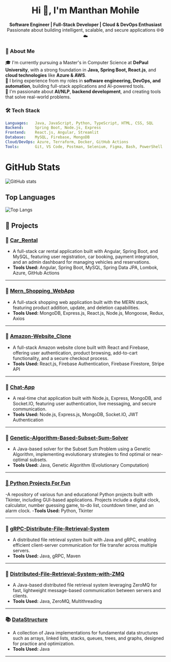 <h1 align="center">Hi 👋, I'm Manthan Mohile</h1>

<p align="center">
  <b>Software Engineer | Full-Stack Developer | Cloud & DevOps Enthusiast</b><br/>
  Passionate about building intelligent, scalable, and secure applications 🌐⚙️☁️
</p>

### 🧠 About Me

🎓 I'm currently pursuing a Master's in Computer Science at **DePaul University**, with a strong foundation in **Java, Spring Boot, React.js**, and **cloud technologies** like **Azure & AWS**.  
💼 I bring experience from my roles in **software engineering, DevOps, and automation**, building full-stack applications and AI-powered tools.  
🚀 I'm passionate about **AI/NLP**, **backend development**, and creating tools that solve real-world problems.



### 🛠️ Tech Stack

```yaml
Languages:   Java, JavaScript, Python, TypeScript, HTML, CSS, SQL
Backend:     Spring Boot, Node.js, Express
Frontend:    React.js, Angular, Streamlit
Database:    MySQL, Firebase, MongoDB
Cloud/DevOps: Azure, Terraform, Docker, GitHub Actions
Tools:       Git, VS Code, Postman, Selenium, Figma, Bash, PowerShell

```

# GitHub Stats

![GitHub stats](https://github-readme-stats.vercel.app/api?username=yourusername&show_icons=true&hide_title=true)

## Top Languages

![Top Langs](https://github-readme-stats.vercel.app/api/top-langs/?username=yourusername&layout=compact)


## 📂 Projects

### 🚗 [Car_Rental](https://github.com/Manthan2297/Car_Rental.git)
- A full-stack car rental application built with Angular, Spring Boot, and MySQL, featuring user registration, car booking, payment integration, and an admin dashboard for managing vehicles and reservations.
- **Tools Used:** Angular, Spring Boot, MySQL, Spring Data JPA, Lombok, Azure, GitHub Actions

---

### 🛒 [Mern_Shopping_WebApp](https://github.com/Manthan2297/MERN-Shopping-Store.git)
- A full-stack shopping web application built with the MERN stack, featuring product addition, update, and deletion capabilities.
- **Tools Used:** MongoDB, Express.js, React.js, Node.js, Mongoose, Redux, Axios

---

### 🛒 [Amazon-Website_Clone](https://github.com/Manthan2297/Amazon-Website_Clone.git)
- A full-stack Amazon website clone built with React and Firebase, offering user authentication, product browsing, add-to-cart functionality, and a secure checkout process.
- **Tools Used:** React.js, Firebase Authentication, Firebase Firestore, Stripe API

---

### 💬 [Chat-App](https://github.com/Manthan2297/Chat-App.git)
- A real-time chat application built with Node.js, Express, MongoDB, and Socket.IO, featuring user authentication, live messaging, and secure communication.
- **Tools Used:** Node.js, Express.js, MongoDB, Socket.IO, JWT Authentication

---

### 🧬 [Genetic-Algorithm-Based-Subset-Sum-Solver](https://github.com/Manthan2297/Genetic-Algorithm-Based-Subset-Sum-Solver.git)
- A Java-based solver for the Subset Sum Problem using a Genetic Algorithm, implementing evolutionary strategies to find optimal or near-optimal subsets.
- **Tools Used:** Java, Genetic Algorithm (Evolutionary Computation)

---
### [🐍 Python Projects For Fun](https://github.com/Manthan2297/Python-Projects.git)
-A repository of various fun and educational Python projects built with Tkinter, including GUI-based applications. Projects include a digital clock, calculator, number guessing game, to-do list, countdown timer, and an alarm clock.
-**Tools Used:** Python, Tkinter


---
### 📂 [gRPC-Distribute-File-Retrieval-System](https://github.com/Manthan2297/gRPC-Distribute-File-Retrieval-System.git)
- A distributed file retrieval system built with Java and gRPC, enabling efficient client-server communication for file transfer across multiple servers.
- **Tools Used:** Java, gRPC, Maven

---

### 📂 [Distributed-File-Retrieval-System-with-ZMQ](https://github.com/Manthan2297/Distributed-File-Retrieval-System-with-ZMQ.git)
- A Java-based distributed file retrieval system leveraging ZeroMQ for fast, lightweight message-based communication between servers and clients.
- **Tools Used:** Java, ZeroMQ, Multithreading

---

### 📚 [DataStructure](https://github.com/Manthan2297/DataStructure.git)
- A collection of Java implementations for fundamental data structures such as arrays, linked lists, stacks, queues, trees, and graphs, designed for practice and optimization.
- **Tools Used:** Java

---



